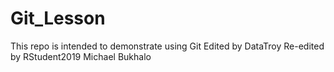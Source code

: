 # Git_Lesson
This repo is intended to demonstrate using Git
Edited by DataTroy
Re-edited by RStudent2019
Michael Bukhalo